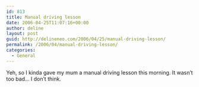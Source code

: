 ```yaml
---
id: 813
title: Manual driving lesson
date: 2006-04-25T11:07:16+00:00
author: deline
layout: post
guid: http://delineneo.com/2006/04/25/manual-driving-lesson/
permalink: /2006/04/manual-driving-lesson/
categories:
  - General
---
```

Yeh, so I kinda gave my mum a manual driving lesson this morning. It wasn&#8217;t too bad&#8230; I don&#8217;t think.
